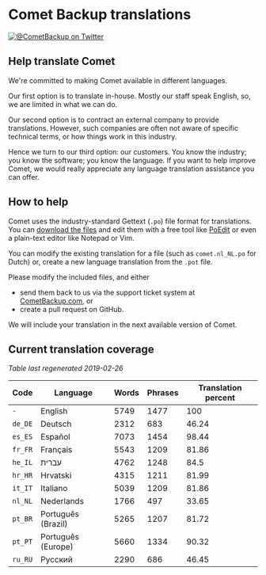 # Comet Backup translations

[![@CometBackup on Twitter](https://img.shields.io/badge/twitter-%40CometBackup-blue.svg?style=flat)](https://twitter.com/CometBackup)

## Help translate Comet

We're committed to making Comet available in different languages.

Our first option is to translate in-house. Mostly our staff speak English, so, we are limited in what we can do.

Our second option is to contract an external company to provide translations. However, such companies are often not aware of specific technical terms, or how things work in this industry.

Hence we turn to our third option: our customers. You know the industry; you know the software; you know the language. If you want to help improve Comet, we would really appreciate any language translation assistance you can offer.

## How to help

Comet uses the industry-standard Gettext (`.po`) file format for translations. You can [download the files](https://github.com/CometBackup/translations/archive/master.zip) and edit them with a free tool like [PoEdit](https://poedit.net/) or even a plain-text editor like Notepad or Vim.

You can modify the existing translation for a file (such as `comet.nl_NL.po` for Dutch) or, create a new language translation from the `.pot` file.

Please modify the included files, and either 
- send them back to us via the support ticket system at [CometBackup.com](https://cometbackup.com/), or
- create a pull request on GitHub.

We will include your translation in the next available version of Comet.

## Current translation coverage

*Table last regenerated 2019-02-26*

|Code    |Language              |Words   |Phrases |Translation percent
|--------|----------------------|--------|--------|---------
|`-`     |English               |    5749|    1477|     100
|`de_DE` |Deutsch               |    2312|     683|   46.24
|`es_ES` |Español               |    7073|    1454|   98.44
|`fr_FR` |Français              |    5543|    1209|   81.86
|`he_IL` |עברית‬                 |    4762|    1248|    84.5
|`hr_HR` |Hrvatski              |    4315|    1211|   81.99
|`it_IT` |Italiano              |    5039|    1209|   81.86
|`nl_NL` |Nederlands            |    1766|     497|   33.65
|`pt_BR` |Português (Brazil)    |    5265|    1207|   81.72
|`pt_PT` |Português (Europe)    |    5660|    1334|   90.32
|`ru_RU` |Русский               |    2290|     686|   46.45
